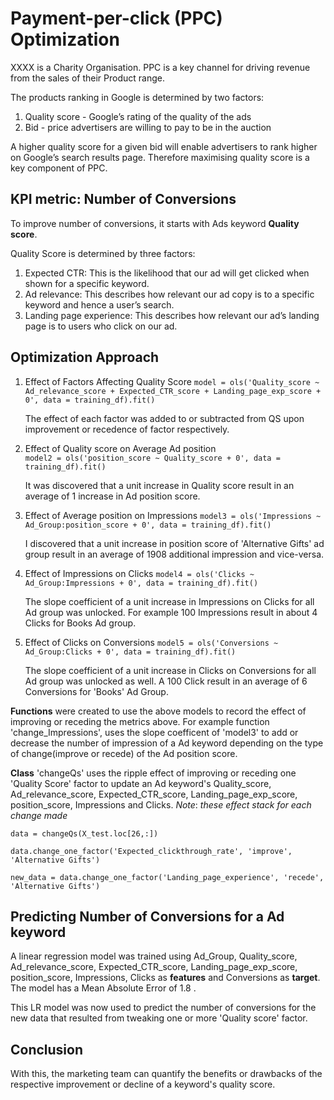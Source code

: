 # Payment-per-click (PPC) Optimization

XXXX is a Charity Organisation.
PPC is a key channel for driving revenue from the sales of their Product range.

The products ranking in Google is determined by two factors:
 1. Quality score - Google’s rating of the quality of the ads
 2. Bid - price advertisers are willing to pay to be in the auction

A higher quality score for a given bid will enable advertisers to rank higher on Google’s search results page.
Therefore maximising quality score is a key component of PPC.
 
## KPI metric: Number of Conversions 
To improve number of conversions, it starts with Ads keyword **Quality score**.
  
Quality Score is determined by three factors:
 1. Expected CTR: This is the likelihood that our ad will get clicked when shown for a specific keyword.
 2. Ad relevance: This describes how relevant our ad copy is to a specific keyword and hence a user’s search.
 3. Landing page experience: This describes how relevant our ad’s landing page is to users who click on our ad.

## Optimization Approach
   1. Effect of Factors Affecting Quality Score
     `model = ols('Quality_score ~ Ad_relevance_score + Expected_CTR_score +
                                   Landing_page_exp_score + 0', data = training_df).fit()`
   
      The effect of each factor was added to or subtracted from QS upon improvement or recedence of factor respectively.
   
   2. Effect of Quality score on Average Ad position  
     `model2 = ols('position_score ~ Quality_score + 0', data = training_df).fit()`
      
      It was discovered that a unit increase in Quality score result in an average of 1 increase in Ad position score.
  
  
   3. Effect of Average position on Impressions 
     `model3 = ols('Impressions ~ Ad_Group:position_score + 0', data = training_df).fit()`

      I discovered that a unit increase in position score of 'Alternative Gifts' ad group  result in an average
      of 1908 additional impression and vice-versa.

   4. Effect of Impressions on Clicks
     `model4 = ols('Clicks ~ Ad_Group:Impressions + 0', data = training_df).fit()`    
      
      The slope coefficient of a unit increase in Impressions on Clicks for all Ad group was unlocked.
      For example 100 Impressions result in about 4 Clicks for Books Ad group.

   5. Effect of Clicks on Conversions
     `model5 = ols('Conversions ~ Ad_Group:Clicks + 0', data = training_df).fit()`

      The slope coefficient of a unit increase in Clicks on Conversions for all Ad group was unlocked as well.
      A 100 Click result in an average of 6 Conversions for 'Books' Ad Group.


**Functions** were created to use the above models to record the effect of improving or receding the metrics above. 
  For example function 'change_Impressions', uses the slope coefficent of 'model3' to add or decrease the number of
  impression of a Ad keyword depending on the type of change(improve or recede) of the Ad position score.


**Class** 'changeQs' uses the ripple effect of improving or receding one 'Quality Score' factor to
  update an Ad keyword's Quality_score, Ad_relevance_score, Expected_CTR_score, Landing_page_exp_score, 
  position_score, Impressions and Clicks. *Note*: *these effect stack for each change made*

  `data = changeQs(X_test.loc[26,:])`

  `data.change_one_factor('Expected_clickthrough_rate', 'improve', 'Alternative Gifts')`

  `new_data = data.change_one_factor('Landing_page_experience', 'recede', 'Alternative Gifts')`


## Predicting Number of Conversions for a Ad keyword
A linear regression model was trained using Ad_Group, Quality_score,  Ad_relevance_score, Expected_CTR_score, 
Landing_page_exp_score, position_score, Impressions, Clicks as **features** and Conversions as **target**.
The model has a Mean Absolute Error of 1.8 .

This LR model was now used to predict the number of conversions for the new data that resulted from tweaking
one or more 'Quality score' factor.

## Conclusion
With this, the marketing team can quantify the benefits or drawbacks of the respective improvement or decline
of a keyword's quality score.






































